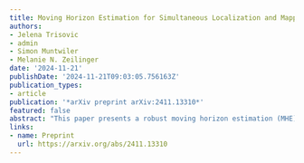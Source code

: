 ```yaml
---
title: Moving Horizon Estimation for Simultaneous Localization and Mapping with Robust Estimation Error Bounds
authors:
- Jelena Trisovic
- admin
- Simon Muntwiler
- Melanie N. Zeilinger
date: '2024-11-21'
publishDate: '2024-11-21T09:03:05.756163Z'
publication_types:
- article
publication: '*arXiv preprint arXiv:2411.13310*'
featured: false
abstract: "This paper presents a robust moving horizon estimation (MHE) approach with provable estimation error bounds for solving the simultaneous localization and mapping (SLAM) problem. We derive sufficient conditions to guarantee robust stability in ego-state estimates and bounded errors in landmark position estimates, even under limited landmark visibility which directly affects overall system detectability. This is achieved by decoupling the MHE updates for the ego-state and landmark positions, enabling individual landmark updates only when the required detectability conditions are met. The decoupled MHE structure also allows for parallelization of landmark updates, improving computational efficiency. We discuss the key assumptions, including ego-state detectability and Lipschitz continuity of the landmark measurement model, with respect to typical SLAM sensor configurations, and introduce a streamlined method for the range measurement model. Simulation results validate the considered method, highlighting its efficacy and robustness to noise."
links:
- name: Preprint
  url: https://arxiv.org/abs/2411.13310
---
```

